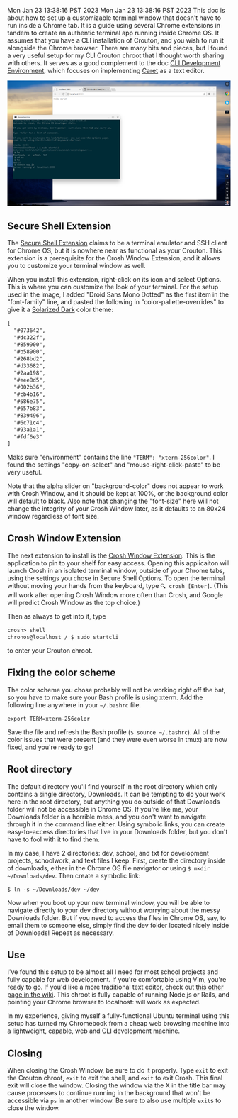Mon Jan 23 13:38:16 PST 2023
Mon Jan 23 13:38:16 PST 2023
This doc is about how to set up a customizable terminal window that doesn't have to run inside a Chrome tab. It is a guide using several Chrome extensions in tandem to create an authentic terminal app running inside Chrome OS. It assumes that you have a CLI installation of Crouton, and you wish to run it alongside the Chrome browser. There are many bits and pieces, but I found a very useful setup for my CLI Crouton chroot that I thought worth sharing with others. It serves as a good complement to the doc [CLI Development Environment](https://github.com/dnschneid/crouton/wiki/CLI-Development-Environment), which focuses on implementing [Caret](https://chrome.google.com/webstore/detail/caret/fljalecfjciodhpcledpamjachpmelml) as a text editor.

![Crouton CLI running in Terminal window](https://github.com/brentirwin/images/blob/master/image.png?raw=true)

## Secure Shell Extension

The [Secure Shell Extension](https://chrome.google.com/webstore/detail/secure-shell-extension/iodihamcpbpeioajjeobimgagajmlibd) claims to be a terminal emulator and SSH client for Chrome OS, but it is nowhere near as functional as your Crouton. This extension is a prerequisite for the Crosh Window Extension, and it allows you to customize your terminal window as well.

When you install this extension, right-click on its icon and select Options. This is where you can customize the look of your terminal. For the setup used in the image, I added "Droid Sans Mono Dotted" as the first item in the "font-family" line, and pasted the following in "color-pallette-overrides" to give it a [Solarized Dark](http://ethanschoonover.com/solarized) color theme:

```
[
  "#073642",
  "#dc322f",
  "#859900",
  "#b58900",
  "#268bd2",
  "#d33682",
  "#2aa198",
  "#eee8d5",
  "#002b36",
  "#cb4b16",
  "#586e75",
  "#657b83",
  "#839496",
  "#6c71c4",
  "#93a1a1",
  "#fdf6e3"
]
```

Maks sure "environment" contains the line `"TERM": "xterm-256color"`. I found the settings "copy-on-select" and "mouse-right-click-paste" to be very useful. 

Note that the alpha slider on "background-color" does not appear to work with Crosh Window, and it should be kept at 100%, or the background color will default to black. Also note that changing the "font-size" here will not change the integrity of your Crosh Window later, as it defaults to an 80x24 window regardless of font size.

## Crosh Window Extension

The next extension to install is the [Crosh Window Extension](https://chrome.google.com/webstore/detail/crosh-window/nhbmpbdladcchdhkemlojfjdknjadhmh). This is the application to pin to your shelf for easy access. Opening this applicaiton will launch Crosh in an isolated terminal window, outside of your Chrome tabs, using the settings you chose in Secure Shell Options. To open the terminal without moving your hands from the keyboard, type `🔍 crosh [Enter]`. (This will work after opening Crosh Window more often than Crosh, and Google will predict Crosh Window as the top choice.)

Then as always to get into it, type
```
crosh> shell
chronos@localhost / $ sudo startcli
```
to enter your Crouton chroot.

## Fixing the color scheme

The color scheme you chose probably will not be working right off the bat, so you have to make sure your Bash profile is using xterm. Add the following line anywhere in your `~/.bashrc` file.
```
export TERM=xterm-256color
```
Save the file and refresh the Bash profile (`$ source ~/.bashrc`). All of the color issues that were present (and they were even worse in tmux) are now fixed, and you're ready to go!

## Root directory

The default directory you'll find yourself in the root directory which only contains a single directory, Downloads. It can be tempting to do your work here in the root directory, but anything you do outside of that Downloads folder will not be accessible in Chrome OS. If you're like me, your Downloads folder is a horrible mess, and you don't want to navigate through it in the command line either. Using symbolic links, you can create easy-to-access directories that live in your Downloads folder, but you don't have to fool with it to find them.

In my case, I have 2 directories: dev, school, and txt for development projects, schoolwork, and text files I keep. First, create the directory inside of downloads, either in the Chrome OS file navigator or using `$ mkdir ~/Downloads/dev`. Then create a symbolic link:
```
$ ln -s ~/Downloads/dev ~/dev
```

Now when you boot up your new terminal window, you will be able to navigate directly to your dev directory without worrying about the messy Downloads folder. But if you need to access the files in Chrome OS, say, to email them to someone else, simply find the dev folder located nicely inside of Downloads! Repeat as necessary.

## Use

I've found this setup to be almost all I need for most school projects and fully capable for web development. If you're comfortable using Vim, you're ready to go. If you'd like a more traditional text editor, check out [this other page in the wiki](https://github.com/dnschneid/crouton/wiki/CLI-Development-Environment). This chroot is fully capable of running Node.js or Rails, and pointing your Chrome browser to localhost:<PORT> will work as expected.

In my experience, giving myself a fully-functional Ubuntu terminal using this setup has turned my Chromebook from a cheap web browsing machine into a lightweight, capable, web and CLI development machine.

## Closing

When closing the Crosh Window, be sure to do it properly. Type `exit` to exit the Crouton chroot, `exit` to exit the shell, and `exit` to exit Crosh. This final exit will close the window. Closing the window via the X in the title bar may cause processes to continue running in the background that won't be accessible via `ps` in another window. Be sure to also use multiple `exit`s to close the window.